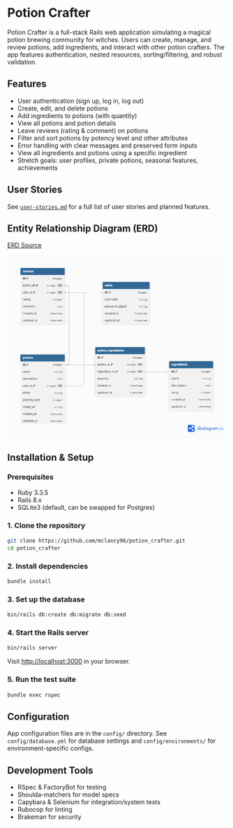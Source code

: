 # Potion Crafter

Potion Crafter is a full-stack Rails web application simulating a magical potion brewing community for witches. Users can create, manage, and review potions, add ingredients, and interact with other potion crafters. The app features authentication, nested resources, sorting/filtering, and robust validation.

## Features

- User authentication (sign up, log in, log out)
- Create, edit, and delete potions
- Add ingredients to potions (with quantity)
- View all potions and potion details
- Leave reviews (rating & comment) on potions
- Filter and sort potions by potency level and other attributes
- Error handling with clear messages and preserved form inputs
- View all ingredients and potions using a specific ingredient
- Stretch goals: user profiles, private potions, seasonal features, achievements

## User Stories

See [`user-stories.md`](./user-stories.md) for a full list of user stories and planned features.

## Entity Relationship Diagram (ERD)

[ERD Source](https://dbdiagram.io/d/Potion-Crafter-68bed1e161a46d388efbb802)

![Potion crafter erd](./public/potion_crafter.png)

## Installation & Setup

### Prerequisites

- Ruby 3.3.5
- Rails 8.x
- SQLite3 (default, can be swapped for Postgres)

### 1. Clone the repository

```sh
git clone https://github.com/mclancy96/potion_crafter.git
cd potion_crafter
```

### 2. Install dependencies

```sh
bundle install
```

### 3. Set up the database

```sh
bin/rails db:create db:migrate db:seed
```

### 4. Start the Rails server

```sh
bin/rails server
```

Visit [http://localhost:3000](http://localhost:3000) in your browser.

### 5. Run the test suite

```sh
bundle exec rspec
```

## Configuration

App configuration files are in the `config/` directory. See `config/database.yml` for database settings and `config/environments/` for environment-specific configs.

## Development Tools

- RSpec & FactoryBot for testing
- Shoulda-matchers for model specs
- Capybara & Selenium for integration/system tests
- Rubocop for linting
- Brakeman for security
